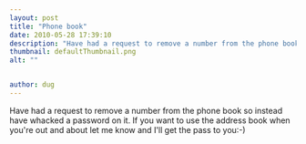 ```yaml
---
layout: post
title: "Phone book"
date: 2010-05-28 17:39:10
description: "Have had a request to remove a number from the phone book so instead have whacked a password on it. If you want to use the address book when you&#8217;re out and about let me know and I&#8217;ll get the&#8230;"
thumbnail: defaultThumbnail.png
alt: ""


author: dug
---
```


<p>Have had a request to remove a number from the phone book so instead have whacked a password on it. If you want to use the address book when you're out and about let me know and I'll get the pass to you:-)</p>
